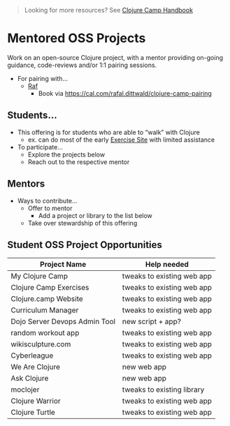 > Looking for more resources? See [Clojure Camp Handbook](handbook.md)

# Mentored OSS Projects

Work on an open-source Clojure project, with a mentor providing on-going guidance, code-reviews and/or 1:1 pairing sessions.

- For pairing with…
  - [Raf](mentors.md)
    - Book via https://cal.com/rafal.dittwald/clojure-camp-pairing

## Students…

- This offering is for students who are able to “walk” with Clojure
  - ex. can do most of the early [Exercise Site](exercise.md) with limited assistance
- To participate…
  - Explore the projects below
  - Reach out to the respective mentor

## Mentors

- Ways to contribute…
  - Offer to mentor
    - Add a project or library to the list below
  - Take over stewardship of this offering

## Student OSS Project Opportunities

| Project Name                  | Help needed                |
| ----------------------------- | -------------------------- |
| My Clojure Camp               | tweaks to existing web app |
| Clojure Camp Exercises        | tweaks to existing web app |
| Clojure.camp Website          | tweaks to existing web app |
| Curriculum Manager            | tweaks to existing web app |
| Dojo Server Devops Admin Tool | new script + app?          |
| random workout app            | tweaks to existing web app |
| wikisculpture.com             | tweaks to existing web app |
| Cyberleague                   | tweaks to existing web app |
| We Are Clojure                | new web app                |
| Ask Clojure                   | new web app                |
| moclojer                      | tweaks to existing library |
| Clojure Warrior               | tweaks to existing web app |
| Clojure Turtle                | tweaks to existing web app |
